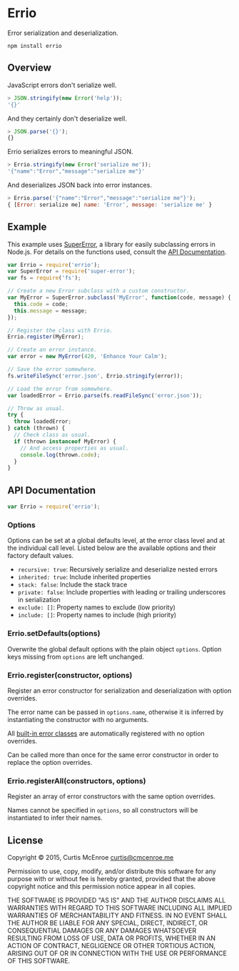 # Errio

Error serialization and deserialization.

```
npm install errio
```

## Overview

JavaScript errors don't serialize well.

```javascript
> JSON.stringify(new Error('help'));
'{}'
```

And they certainly don't deserialize well.

```javascript
> JSON.parse('{}');
{}
```

Errio serializes errors to meaningful JSON.

```javascript
> Errio.stringify(new Error('serialize me'));
'{"name":"Error","message":"serialize me"}'
```

And deserializes JSON back into error instances.

```javascript
> Errio.parse('{"name":"Error","message":"serialize me"}');
{ [Error: serialize me] name: 'Error', message: 'serialize me' }
```

## Example

This example uses [SuperError][super-error], a library for easily
subclassing errors in Node.js. For details on the functions used, consult the
[API Documentation][docs].

```javascript
var Errio = require('errio');
var SuperError = require('super-error');
var fs = require('fs');

// Create a new Error subclass with a custom constructor.
var MyError = SuperError.subclass('MyError', function(code, message) {
  this.code = code;
  this.message = message;
});

// Register the class with Errio.
Errio.register(MyError);

// Create an error instance.
var error = new MyError(420, 'Enhance Your Calm');

// Save the error somewhere.
fs.writeFileSync('error.json', Errio.stringify(error));

// Load the error from somewhere.
var loadedError = Errio.parse(fs.readFileSync('error.json'));

// Throw as usual.
try {
  throw loadedError;
} catch (thrown) {
  // Check class as usual.
  if (thrown instanceof MyError) {
    // And access properties as usual.
    console.log(thrown.code);
  }
}
```

[super-error]: https://github.com/busbud/super-error
[docs]: #api-documentation

## API Documentation

```javascript
var Errio = require('errio');
```

### Options

Options can be set at a global defaults level, at the error class level
and at the individual call level. Listed below are the available options
and their factory default values.

- `recursive: true`: Recursively serialize and deserialize nested errors
- `inherited: true`: Include inherited properties
- `stack: false`: Include the stack trace
- `private: false`: Include properties with leading or trailing
  underscores in serialization
- `exclude: []`: Property names to exclude (low priority)
- `include: []`: Property names to include (high priority)

### Errio.setDefaults(options)

Overwrite the global default options with the plain object `options`.
Option keys missing from `options` are left unchanged.

### Errio.register(constructor, options)

Register an error constructor for serialization and deserialization with
option overrides.

The error name can be passed in `options.name`, otherwise it is inferred by
instantiating the constructor with no arguments.

All [built-in error classes][builtins] are automatically registered with
no option overrides.

Can be called more than once for the same error constructor in order to
replace the option overrides.

[builtins]: https://developer.mozilla.org/en-US/docs/Web/JavaScript/Reference/Global_Objects/Error#Error_types

### Errio.registerAll(constructors, options)

Register an array of error constructors with the same option overrides.

Names cannot be specified in `options`, so all constructors will be
instantiated to infer their names.

## License

Copyright © 2015, Curtis McEnroe <curtis@cmcenroe.me>

Permission to use, copy, modify, and/or distribute this software for any
purpose with or without fee is hereby granted, provided that the above
copyright notice and this permission notice appear in all copies.

THE SOFTWARE IS PROVIDED "AS IS" AND THE AUTHOR DISCLAIMS ALL WARRANTIES
WITH REGARD TO THIS SOFTWARE INCLUDING ALL IMPLIED WARRANTIES OF
MERCHANTABILITY AND FITNESS. IN NO EVENT SHALL THE AUTHOR BE LIABLE FOR
ANY SPECIAL, DIRECT, INDIRECT, OR CONSEQUENTIAL DAMAGES OR ANY DAMAGES
WHATSOEVER RESULTING FROM LOSS OF USE, DATA OR PROFITS, WHETHER IN AN
ACTION OF CONTRACT, NEGLIGENCE OR OTHER TORTIOUS ACTION, ARISING OUT OF
OR IN CONNECTION WITH THE USE OR PERFORMANCE OF THIS SOFTWARE.
